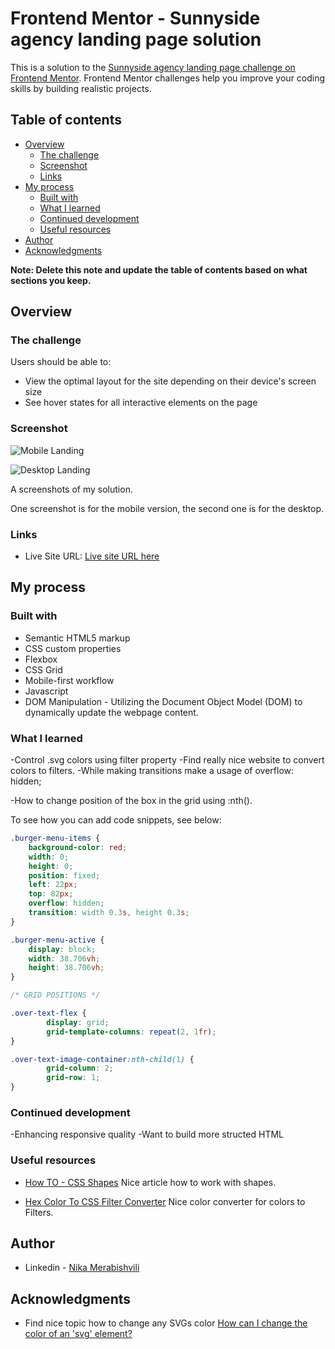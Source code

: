 # Frontend Mentor - Sunnyside agency landing page solution

This is a solution to the [Sunnyside agency landing page challenge on Frontend Mentor](https://www.frontendmentor.io/challenges/sunnyside-agency-landing-page-7yVs3B6ef). Frontend Mentor challenges help you improve your coding skills by building realistic projects.

## Table of contents

- [Overview](#overview)
  - [The challenge](#the-challenge)
  - [Screenshot](#screenshot)
  - [Links](#links)
- [My process](#my-process)
  - [Built with](#built-with)
  - [What I learned](#what-i-learned)
  - [Continued development](#continued-development)
  - [Useful resources](#useful-resources)
- [Author](#author)
- [Acknowledgments](#acknowledgments)

**Note: Delete this note and update the table of contents based on what sections you keep.**

## Overview

### The challenge

Users should be able to:

- View the optimal layout for the site depending on their device's screen size
- See hover states for all interactive elements on the page

### Screenshot

![Mobile Landing](./Mobile-375-version.png)

![Desktop Landing](./Desktop-1440-version.png)

A screenshots of my solution.

One screenshot is for the mobile version, the second one is for the desktop.

### Links

- Live Site URL: [Live site URL here](https://radhd.github.io/Sunnyside-agency-landing-page/)


## My process

### Built with

- Semantic HTML5 markup
- CSS custom properties
- Flexbox
- CSS Grid
- Mobile-first workflow
- Javascript
- DOM Manipulation - Utilizing the Document Object Model (DOM) to dynamically update the webpage content.

### What I learned

-Control .svg colors using filter property
-Find really nice website to convert colors to filters.
-While making transitions make a usage of overflow: hidden; 

-How to change position of the box in the grid using :nth().

To see how you can add code snippets, see below:

```css
.burger-menu-items {
    background-color: red;
    width: 0;
    height: 0;
    position: fixed;
    left: 22px;
    top: 82px;
    overflow: hidden;
    transition: width 0.3s, height 0.3s;
}

.burger-menu-active {
    display: block;
    width: 38.706vh;
    height: 38.706vh;
}

/* GRID POSITIONS */

.over-text-flex {
        display: grid;
        grid-template-columns: repeat(2, 1fr);
}

.over-text-image-container:nth-child(1) {
        grid-column: 2;
        grid-row: 1;
}

```

### Continued development

-Enhancing responsive quality
-Want to build more structed HTML

### Useful resources

- [How TO - CSS Shapes](https://www.w3schools.com/howto/howto_css_shapes.asp) Nice article how to work with shapes.

- [Hex Color To CSS Filter Converter](https://angel-rs.github.io/css-color-filter-generator/) Nice color converter for colors to Filters.

## Author

- Linkedin - [Nika Merabishvili](https://www.linkedin.com/in/nikusha-merabishvili/)

## Acknowledgments

- Find nice topic how to change any SVGs color [How can I change the color of an 'svg' element?](https://stackoverflow.com/questions/22252472/how-can-i-change-the-color-of-an-svg-element)
